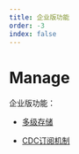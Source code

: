 ```yaml
---
title: 企业版功能
order: -3
index: false
---
```


# Manage

企业版功能：

- [多级存储](../manage/tiered_storage.md)

- [CDC订阅机制]()